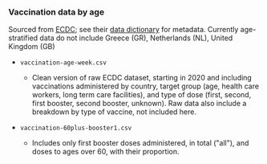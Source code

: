 
### Vaccination data by age

Sourced from [ECDC](https://www.ecdc.europa.eu/en/publications-data/data-covid-19-vaccination-eu-eea); see their [data dictionary](https://www.ecdc.europa.eu/sites/default/files/documents/Variable_Dictionary_VaccineTracker-17-05-2022.pdf) for metadata. Currently age-stratified data do not include Greece (GR), Netherlands (NL), United Kingdom (GB)

- `vaccination-age-week.csv`
   - Clean version of raw ECDC dataset, starting in 2020 and including vaccinations administered by country, target group (age, health care workers, long term care facilities), and type of dose (first, second, first booster, second booster, unknown). Raw data also include a breakdown by type of vaccine, not included here.

- `vaccination-60plus-booster1.csv`
   - Includes only first booster doses administered, in total ("all"), and doses to ages over 60, with their proportion.
